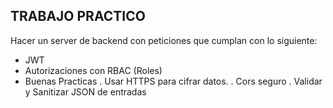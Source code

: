 ## TRABAJO PRACTICO

Hacer un server de backend con peticiones que cumplan con lo siguiente:

- JWT
- Autorizaciones con RBAC (Roles)
- Buenas Practicas
            . Usar HTTPS para cifrar datos.
            . Cors seguro
            . Validar y Sanitizar JSON de entradas